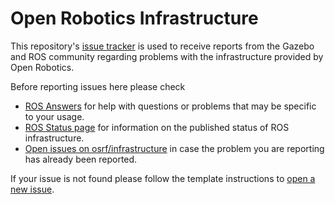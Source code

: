 # Open Robotics Infrastructure

This repository's [issue tracker](https://github.com/osrf/infrastructure/issues) is used to receive reports from the Gazebo and ROS community regarding problems with the infrastructure provided by Open Robotics.

Before reporting issues here please check
* [ROS Answers](https://answers.ros.org) for help with questions or problems that may be specific to your usage.
* [ROS Status page](https://status.ros.org) for information on the published status of ROS infrastructure.
* [Open issues on osrf/infrastructure](https://github.com/osrf/infrastructure/issues) in case the problem you are reporting has already been reported.

If your issue is not found please follow the template instructions to [open a new issue](https://github.com/osrf/infrastructure/issues/new/choose).
